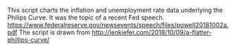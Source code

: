 This script charts the inflation and unemployment rate data underlying the Philips Curve.
It was the topic of a recent Fed speech. https://www.federalreserve.gov/newsevents/speech/files/powell20181002a.pdf
The script is drawn from http://lenkiefer.com/2018/10/09/a-flatter-phillips-curve/



